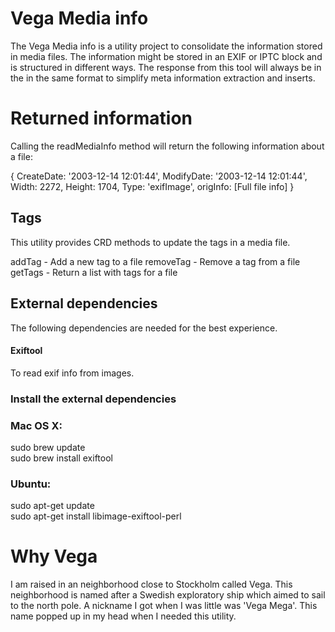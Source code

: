 
# Vega Media info

The Vega Media info is a utility project to consolidate the information stored in media files.
The information might be stored in an EXIF or IPTC block and is structured in different ways.
The response from this tool will always be in the in the same format to simplify meta
information extraction and inserts.


# Returned information
Calling the readMediaInfo method will return the following information about a file:

{
  CreateDate: '2003-12-14 12:01:44',
  ModifyDate: '2003-12-14 12:01:44',
  Width: 2272,
  Height: 1704,
  Type: 'exifImage',
  origInfo: [Full file info]
}

## Tags

This utility provides CRD methods to update the tags in a media file.

addTag - Add a new tag to a file
removeTag - Remove a tag from a file
getTags - Return a list with tags for a file

## External dependencies

The following dependencies are needed for the best experience.

#### Exiftool

To read exif info from images.

### Install the external dependencies

### Mac OS X:

sudo brew update  
sudo brew install exiftool

### Ubuntu:

sudo apt-get update  
sudo apt-get install libimage-exiftool-perl

# Why Vega
I am raised in an neighborhood close to Stockholm called Vega. This neighborhood
is named after a Swedish exploratory ship which aimed to sail to the north pole.
A nickname I got when I was little was 'Vega Mega'. This name popped up in my head
when I needed this utility.
